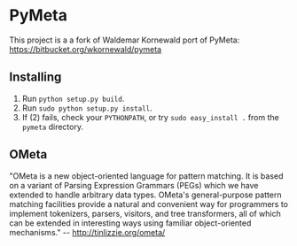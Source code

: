 # PyMeta

This project is a a fork of Waldemar Kornewald port of PyMeta:
https://bitbucket.org/wkornewald/pymeta

## Installing
1. Run `python setup.py build`.
2. Run `sudo python setup.py install`.
3. If (2) fails, check your `PYTHONPATH`, or try `sudo easy_install .` from the `pymeta` directory.

## OMeta

"OMeta is a new object-oriented language for pattern matching. It is based on
a variant of Parsing Expression Grammars (PEGs) which we have extended to
handle arbitrary data types. OMeta's general-purpose pattern matching
facilities provide a natural and convenient way for programmers to implement
tokenizers, parsers, visitors, and tree transformers, all of which can be
extended in interesting ways using familiar object-oriented mechanisms."
-- http://tinlizzie.org/ometa/
